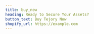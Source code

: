 ```yaml
---
title: buy_now
heading: Ready to Secure Your Assets?
button_text: Buy Tejory Now
shopify_url: https://example.com
---
```


